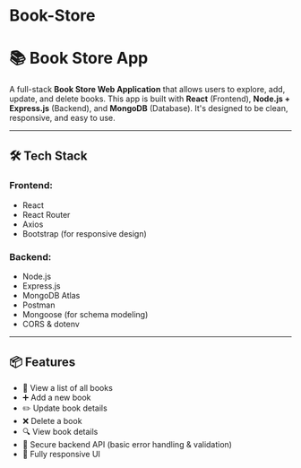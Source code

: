 # Book-Store
# 📚 Book Store App

A full-stack **Book Store Web Application** that allows users to explore, add, update, and delete books. This app is built with **React** (Frontend), **Node.js + Express.js** (Backend), and **MongoDB** (Database). It's designed to be clean, responsive, and easy to use.

---

## 🛠️ Tech Stack

### Frontend:
- React
- React Router
- Axios
- Bootstrap (for responsive design)

### Backend:
- Node.js
- Express.js
- MongoDB Atlas
- Postman
- Mongoose (for schema modeling)
- CORS & dotenv

---

## 📦 Features

- 📖 View a list of all books
- ➕ Add a new book
- ✏️ Update book details
- ❌ Delete a book
- 🔍 View book details
- 🔐 Secure backend API (basic error handling & validation)
- 📱 Fully responsive UI

